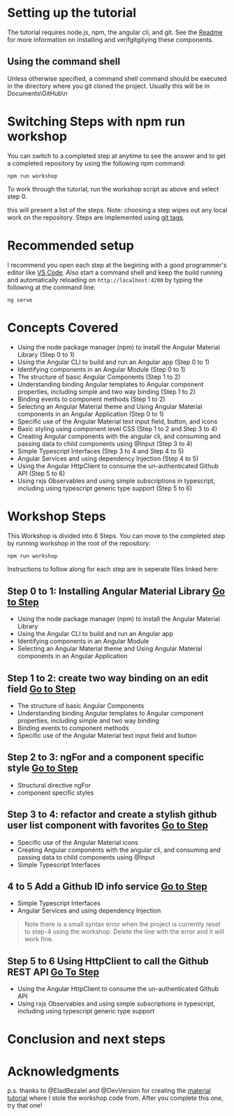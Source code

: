 # Setting up the tutorial
The tutorial requires node.js, npm, the angular cli, and git.   See the [Readme](readme.md) for more information on installing and verifgitgitying these components.
## Using the command shell
Unless otherwise specified, a command shell command should be executed in the directory where you git cloned the project.   Usually this will be in Documents\GitHub\n
# Switching Steps with npm run workshop
You can switch to a completed step at anytime to see the answer and to get a completed repository by using the following npm command:
````
npm run workshop
````

To work through the tutorial, run the workshop script as above and select step 0.

this will present a list of the steps. Note: choosing a step wipes out any local work on the repository.
Steps are implemented using [git tags](https://git-scm.com/book/en/v2/Git-Basics-Tagging).

# Recommended setup
I recommend you open each step at the begining with a good programmer's editor like [VS Code](https://code.visualstudio.com/).  Also start a command shell and keep the build running and automatically reloading on `http://localhost:4200` by typing the following at the command line:
````
ng serve
````
# Concepts Covered
- Using the node package manager (npm) to install the Angular Material Library (Step 0 to 1)
- Using the Angular CLI to build and run an Angular app (Step 0 to 1)
- Identifying components in an Angular Module (Step 0 to 1)
- The structure of basic Angular Components (Step 1 to 2)
- Understanding binding Angular templates to Angular component properties, including simple and two way binding (Step 1 to 2)
- Binding events to component methods (Step 1 to 2)
- Selecting an Angular Material theme and Using Angular Material components in an Angular Application (Step 0 to 1)
- Specific use of the Angular Material text input field, button, and icons
- Basic styling using component level CSS (Step 1 to 2 and Step 3 to 4)
- Creating Angular components with the angular cli, and consuming and passing data to child components using @Input (Step 3 to 4)
- Simple Typescript Interfaces (Step 3 to 4 and Step 4 to 5)
- Angular Services and using dependency Injection (Step 4 to 5)
- Using the Angular HttpClient to consume the un-authenticated Github API (Step 5 to 6)
- Using rxjs Observables and using simple subscriptions in typescript, including using typescript generic type support (Step 5 to 6)

# Workshop Steps
This Workshop is divided into 6 Steps.  You can move to the completed step by running workshop in the root of the repository:
````bash
npm run workshop
````
Instructions to follow along for each step are in seperate files linked here:
## Step 0 to 1: Installing Angular Material Library [Go to Step](step-0-to-1.md)
- Using the node package manager (npm) to install the Angular Material Library
- Using the Angular CLI to build and run an Angular app
- Identifying components in an Angular Module
- Selecting an Angular Material theme and Using Angular Material components in an Angular Application

## Step 1 to 2: create two way binding on an edit field [Go to Step](step-1-to-2.md)
- The structure of basic Angular Components
- Understanding binding Angular templates to Angular component properties, including simple and two way binding 
- Binding events to component methods
- Specific use of the Angular Material text input field and button
## Step 2 to 3: ngFor and a component specific style [Go to Step](step-2-to-3.md)
- Structural directive ngFor
- component specific styles
## Step 3 to 4:  refactor and create a stylish github user list component with favorites [Go to Step](step-3-to-4.md)
- Specific use of the Angular Material icons
- Creating Angular components with the angular cli, and consuming and passing data to child components using @Input 
- Simple Typescript Interfaces 

## 4 to 5 Add a Github ID info service [Go to Step](step-4-to-5.md)
- Simple Typescript Interfaces 
- Angular Services and using dependency Injection 

>Note there is a small syntax error when the project is currently reset to step-4 using the workshop.  Delete the line with the error and it will work fine.


## Step 5 to 6 Using HttpClient to call the Github REST API [Go To Step](step-5-to-6.md)
- Using the Angular HttpClient to consume the un-authenticated Github API 
- Using rxjs Observables and using simple subscriptions in typescript, including using typescript generic type support 

# Conclusion and next steps


# Acknowledgments

p.s. thanks to @EladBezalel and @DevVersion for creating the [material tutorial](https://github.com/EladBezalel/material2-start/) where I stole the workshop code from.  After you complete this one, try that one!